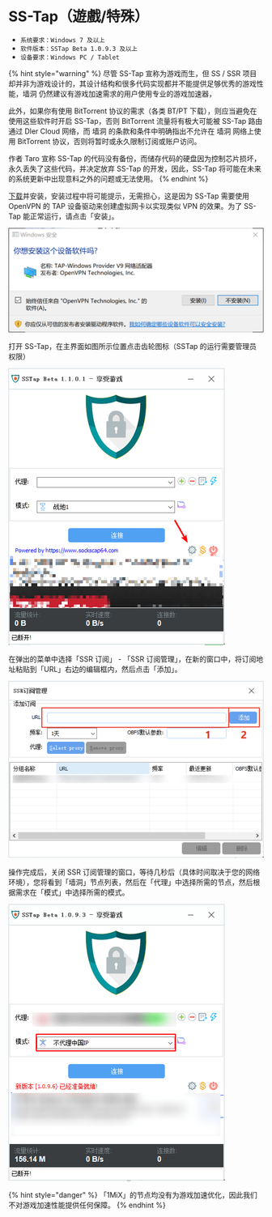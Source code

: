 # SS-Tap（遊戲/特殊）

* `系统要求：Windows 7 及以上`
* `软件版本：SSTap Beta 1.0.9.3 及以上`
* `设备要求：Windows PC / Tablet`

{% hint style="warning" %}
尽管 SS-Tap 宣称为游戏而生，但 SS / SSR 项目却并非为游戏设计的，其设计结构和很多代码实现都并不能提供足够优秀的游戏性能，墙洞 仍然建议有游戏加速需求的用户使用专业的游戏加速器，

此外，如果你有使用 BitTorrent 协议的需求（各类 BT/PT 下载），则应当避免在使用这些软件时开启 SS-Tap，否则 BitTorrent 流量将有极大可能被 SS-Tap 路由通过 Dler Cloud 网络，而 墙洞 的条款和条件中明确指出不允许在 墙洞 网络上使用 BitTorrent 协议，否则将暂时或永久限制订阅或账户访问。

作者 Taro 宣称 SS-Tap 的代码没有备份，而储存代码的硬盘因为控制芯片损坏，永久丢失了这些代码，并决定放弃 SS-Tap 的开发，因此，SS-Tap 将可能在未来的系统更新中出现意料之外的问题或无法使用。
{% endhint %}

[下载](https://dlercloud.com/client.html)并安装，安装过程中将可能提示，无需担心，这是因为 SS-Tap 需要使用 OpenVPN 的 TAP 设备驱动来创建虚拟网卡以实现类似 VPN 的效果。为了 SS-Tap 能正常运行，请点击「安装」。

![](../../.gitbook/assets/jr6l9.png)

打开 SS-Tap，在主界面如图所示位置点击齿轮图标（SSTap 的运行需要管理员权限）

![](../../.gitbook/assets/api29.png)

在弹出的菜单中选择「SSR 订阅」 - 「SSR 订阅管理」，在新的窗口中，将订阅地址粘贴到「URL」右边的编辑框内，然后点击「添加」。

![](../../.gitbook/assets/image-4.png)

操作完成后，关闭 SSR 订阅管理的窗口，等待几秒后（具体时间取决于您的网络环境），您将看到「墙洞」节点列表，然后在「代理」中选择所需的节点，然后根据需求在「模式」中选择所需的模式。

![](../../.gitbook/assets/sstap-6.png)

{% hint style="danger" %}
「1MiX」的节点均没有为游戏加速优化，因此我们不对游戏加速性能提供任何保障。
{% endhint %}

